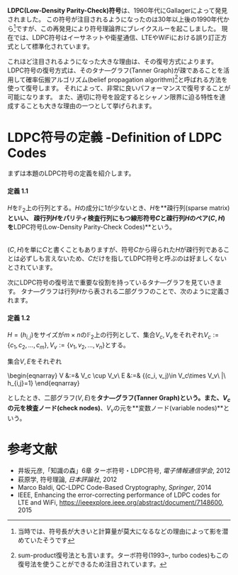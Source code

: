 <!--
目的: LDPC符号について理解する
キーワード: unknown...😇
-->

**LDPC(Low-Density Parity-Check)符号**は、1960年代にGallagerによって発見されました。
この符号が注目されるようになったのは30年以上後の1990年代から[^1]ですが、この再発見により符号理論界にブレイクスルーを起こしました。
現在では、LDPC符号はイーサネットや衛星通信、LTEやWiFiにおける誤り訂正方式として標準化されています。

これほど注目されるようになった大きな理由は、その復号方式によります。
LDPC符号の復号方式は、そのタナ―グラフ(Tanner Graph)が疎であることを活用して確率伝搬アルゴリズム(belief propagation algorithm)[^2]と呼ばれる方法を使って復号します。
それによって、非常に良いパフォーマンスで復号することが可能になります。
また、適切に符号を設定するとシャノン限界に迫る特性を達成することも大きな理由の一つとして挙げられます。

# LDPC符号の定義 -Definition of LDPC Codes
まずは本題のLDPC符号の定義を紹介します。

#### 定義 1.1
$H$を${\mathbb F}_2$上の行列とする。$H$の成分に1が少ないとき、$H$を**疎行列(sparse matrix)**といい、
疎行列$H$をパリティ検査行列にもつ線形符号$C$と疎行列$H$のペア$(C, H)$を**LDPC符号(Low-Density Parity-Check Codes)**という。
<br/><br/>

$(C, H)$を単に$C$と書くこともありますが、符号$C$から得られた$H$が疎行列であることは必ずしも言えないため、$C$だけを指してLDPC符号と呼ぶのは好ましくないとされています。

次にLDPC符号の復号法で重要な役割を持っているタナ―グラフを見ていきます。
タナ―グラフは行列$H$から表される二部グラフのことで、次のように定義されます。

#### 定義 1.2
$H=(h_{i,j})$をサイズが$m\times n$の${\mathbb F}_2$上の行列として、集合$V_c,V_v$をそれぞれ$V_c := \{c_1, c_2, \dots, c_m\}, V_v := \{v_1, v_2, \dots, v_n\}$とする。

集合$V,E$をそれぞれ

\begin{eqnarray}
V &:=& V_c \cup V_v\\
E &:=& \{(c_i, v_j)\in V_c\times V_v\ |\ h_{i,j}=1\}
\end{eqnarray}

としたとき、二部グラフ$(V,E)$を**タナ―グラフ(Tanner Graph)**という。また、$V_c$の元を**検査ノード(check nodes)**、$V_v$の元を**変数ノード(variable nodes)**という。

# 参考文献
- 井坂元彦,「知識の森」6章 ターボ符号・LDPC符号, _電子情報通信学会_, 2012
- 萩原学, 符号理論, _日本評論社_, 2012
- Marco Baldi, QC-LDPC Code-Based Cryptography, _Springer_, 2014
- IEEE, Enhancing the error-correcting performance of LDPC codes for LTE and WiFi, https://ieeexplore.ieee.org/abstract/document/7148600, 2015

[^1]: 当時では、符号長が大きいと計算量が莫大になるなどの理由によって影を潜めていたそうです
[^2]: sum-product復号法とも言います。ターボ符号(1993~, turbo codes)もこの復号法を使うことができるため注目されています。